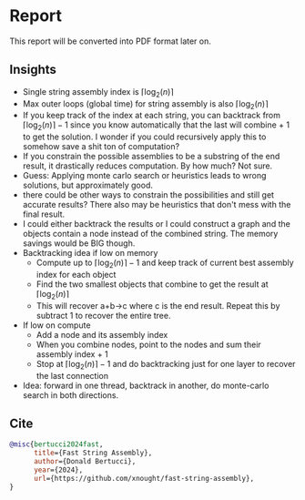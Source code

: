 # Report

This report will be converted into PDF format later on.

## Insights
- Single string assembly index is $\lceil \log_2(n) \rceil$
- Max outer loops (global time) for string assembly is also $\lceil \log_2(n) \rceil$
- If you keep track of the index at each string, you can backtrack from $\lceil \log_2(n) \rceil - 1$ since you know automatically that the last will combine + 1 to get the solution. I wonder if you could recursively apply this to somehow save a shit ton of computation?
- If you constrain the possible assemblies to be a substring of the end result, it drastically reduces computation.  By how much? Not sure. 
- Guess: Applying monte carlo search or heuristics leads to wrong solutions, but approximately good.
- there could be other ways to constrain the possibilities and still get accurate results? There also may be heuristics that don't mess with the final result. 
- I could either backtrack the results or I could construct a graph and the objects contain a node instead of the combined string. The memory savings would be BIG though. 
- Backtracking idea if low on memory
	- Compute up to $\lceil \log_2(n) \rceil - 1$ and keep track of current best assembly index for each object
	- Find the two smallest objects that combine to get the result at $\lceil \log_2(n) \rceil$
	- This will recover a+b->c where c is the end result. Repeat this by subtract 1 to recover the entire tree.
- If low on compute
	- Add a node and its assembly index
	- When you combine nodes, point to the nodes and sum their assembly index + 1
	- Stop at $\lceil \log_2(n) \rceil - 1$ and do backtracking just for one layer to recover the last connection
- Idea: forward in one thread, backtrack in another, do monte-carlo search in both directions.


## Cite

```bibtex
@misc{bertucci2024fast,
      title={Fast String Assembly}, 
      author={Donald Bertucci},
      year={2024},
      url={https://github.com/xnought/fast-string-assembly}, 
}
```
